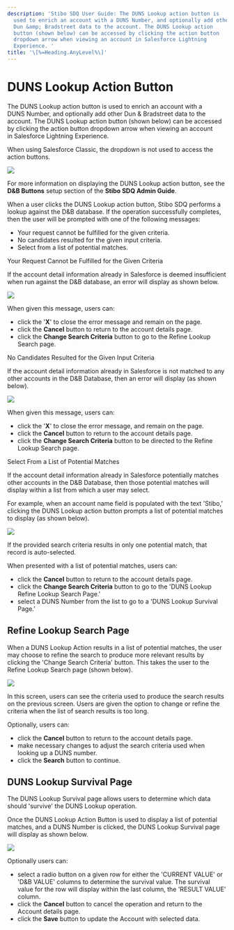 ```yaml
---
description: 'Stibo SDQ User Guide: The DUNS Lookup action button is
  used to enrich an account with a DUNS Number, and optionally add other
  Dun &amp; Bradstreet data to the account. The DUNS Lookup action
  button (shown below) can be accessed by clicking the action button
  dropdown arrow when viewing an account in Salesforce Lightning
  Experience. '
title: '\[%=Heading.AnyLevel%\]'
---
```


DUNS Lookup Action Button
=========================

The DUNS Lookup action button is used to enrich an account with a
DUNS Number, and optionally add other Dun & Bradstreet data to the
account. The DUNS Lookup action button (shown below) can be accessed by
clicking the action button dropdown arrow when viewing an account
in Salesforce Lightning Experience.

When using Salesforce Classic, the dropdown is not used to access the
action buttons.

![](../../../../../Resources/Images/CMDM/User%20Guide/Dun&BradstreetEnrichment/DUNSLookupButton.png)

For more information on displaying the DUNS Lookup action button, see
the **D&B Buttons** setup section of the **Stibo SDQ Admin Guide**.

When a user clicks the DUNS Lookup action button, Stibo SDQ performs a
lookup against the D&B database. If the operation successfully
completes, then the user will be prompted with one of the following
messages:

-   Your request cannot be fulfilled for the given criteria.
-   No candidates resulted for the given input criteria.
-   Select from a list of potential matches.

Your Request Cannot be Fulfilled for the Given Criteria

If the account detail information already in Salesforce is deemed
insufficient when run against the D&B database, an error will display as
shown below.

![](../../../../../Resources/Images/CMDM/User%20Guide/Dun&BradstreetEnrichment/DUNSLookupButtonResultIfParametersNotFilled.png)

When given this message, users can:

-   click the \'**X**\' to close the error message and remain on the
    page.
-   click the **Cancel** button to return to the account details page.
-   click the **Change Search Criteria** button to go to the Refine
    Lookup Search page.

No Candidates Resulted for the Given Input Criteria

If the account detail information already in Salesforce is not matched
to any other accounts in the D&B Database, then an error will display
(as shown below).

![](../../../../../Resources/Images/CMDM/User%20Guide/Dun&BradstreetEnrichment/DUNSLookupResultIfNoMatch.png)

When given this message, users can:

-   click the \'**X**\' to close the error message, and remain on the
    page.
-   click the **Cancel** button to return to the account details page.
-   click the **Change Search Criteria** button to be directed to the
    Refine Lookup Search page.

Select From a List of Potential Matches

If the account detail information already in Salesforce potentially
matches other accounts in the D&B Database, then those potential matches
will display within a list from which a user may select.

For example, when an account name field is populated with the text
\'Stibo,\' clicking the DUNS Lookup action button prompts a list of
potential matches to display (as shown below).

![](../../../../../Resources/Images/CMDM/User%20Guide/Dun&BradstreetEnrichment/DUNSLookupButtonResult.png)

If the provided search criteria results in only one potential match,
that record is auto-selected.

When presented with a list of potential matches, users can:

-   click the **Cancel** button to return to the account details page.
-   click the **Change Search Criteria** button to go to the \'DUNS
    Lookup Refine Lookup Search Page.\'
-   select a DUNS Number from the list to go to a \'DUNS Lookup Survival
    Page.\'

Refine Lookup Search Page
-------------------------

When a DUNS Lookup Action results in a list of potential matches, the
user may choose to refine the search to produce more relevant results by
clicking the \'Change Search Criteria\' button. This takes the user to
the Refine Lookup Search page (shown below).

![](../../../../../Resources/Images/CMDM/User%20Guide/Dun&BradstreetEnrichment/Refine%20Lookup%20Search%20Page.png)

In this screen, users can see the criteria used to produce the search
results on the previous screen. Users are given the option to change or
refine the criteria when the list of search results is too long.

Optionally, users can:

-   click the **Cancel** button to return to the account details page.
-   make necessary changes to adjust the search criteria used when
    looking up a DUNS number.
-   click the **Search** button to continue.

DUNS Lookup Survival Page
-------------------------

The DUNS Lookup Survival page allows users to determine which data
should \'survive\' the DUNS Lookup operation.

Once the DUNS Lookup Action Button is used to display a list of
potential matches, and a DUNS Number is clicked, the DUNS Lookup
Survival page will display as shown below.

![](../../../../../Resources/Images/CMDM/User%20Guide/Dun&BradstreetEnrichment/DUNS%20Lookup%20MP1.png)

Optionally users can:

-   select a radio button on a given row for either the
    \'CURRENT VALUE\' or \'D&B VALUE\' columns to determine the survival
    value. The survival value for the row will display within the last
    column, the \'RESULT VALUE\' column.
-   click the **Cancel** button to cancel the operation and return to
    the Account details page.
-   click the **Save** button to update the Account with selected data.
